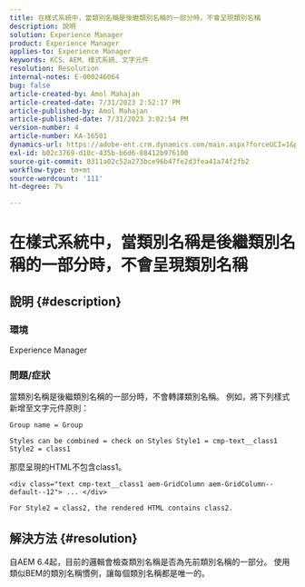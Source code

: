 ```yaml
---
title: 在樣式系統中，當類別名稱是後繼類別名稱的一部分時，不會呈現類別名稱
description: 說明
solution: Experience Manager
product: Experience Manager
applies-to: Experience Manager
keywords: KCS、AEM、樣式系統、文字元件
resolution: Resolution
internal-notes: E-000246064
bug: false
article-created-by: Amol Mahajan
article-created-date: 7/31/2023 2:52:17 PM
article-published-by: Amol Mahajan
article-published-date: 7/31/2023 3:02:54 PM
version-number: 4
article-number: KA-16501
dynamics-url: https://adobe-ent.crm.dynamics.com/main.aspx?forceUCI=1&pagetype=entityrecord&etn=knowledgearticle&id=c457fdd0-b12f-ee11-bdf3-6045bd006149
exl-id: b02c3769-d10c-435b-b6d6-88412b976100
source-git-commit: 0311a02c52a273bce96b47fe2d3fea41a74f2fb2
workflow-type: tm+mt
source-wordcount: '111'
ht-degree: 7%

---
```


# 在樣式系統中，當類別名稱是後繼類別名稱的一部分時，不會呈現類別名稱

## 說明 {#description}


### <b>環境</b>

Experience Manager



### <b>問題/症狀</b>

當類別名稱是後繼類別名稱的一部分時，不會轉譯類別名稱。 例如，將下列樣式新增至文字元件原則：


```
Group name = Group
```


`Styles can be combined = check on Styles Style1 = cmp-text__class1 Style2 = class1`



那麼呈現的HTML不包含class1。


```
<div class="text cmp-text__class1 aem-GridColumn aem-GridColumn--default--12"> ... </div>
```


`For Style2 = class2, the rendered HTML contains class2.`


## 解決方法 {#resolution}


自AEM 6.4起，目前的邏輯會檢查類別名稱是否為先前類別名稱的一部分。 使用類似BEM的類別名稱慣例，讓每個類別名稱都是唯一的。
